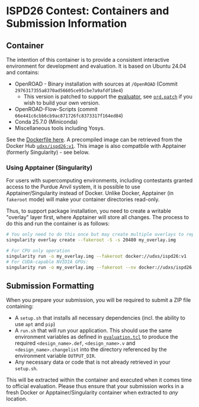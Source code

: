 # ISPD26 Contest: Containers and Submission Information

## Container

The intention of this container is to provide a consistent interactive environment for development and evaluation. It is based on Ubuntu 24.04 and contains:
- OpenROAD - Binary installation with sources at `/OpenROAD` (Commit `2976317355a8370ad56605ce95cbe7a9afdf18e4`)
    - This version is patched to support the [evaluator](../scripts/evaluation.tcl), see [`ord.patch`](ord.patch) if you wish to build your own version.
- OpenROAD-Flow-Scripts (commit `66e441c6cbb6cb9ac871726fc8373317f164ed84`)
- Conda 25.7.0 (Miniconda)
- Miscellaneous tools including Yosys.

See the [Dockerfile here](./dockerfile). A precompiled image can be retrieved from the Docker Hub [`udxs/ispd26:v1`](https://hub.docker.com/repository/docker/udxs/ispd26/tags/v1/sha256-cb27311078045ffe6849dc31a488a48230efce6bd5ead215e21a6dd755f810c3). This image is also compatbile with Apptainer (formerly Singularity) - see below.

### Using Apptainer (Singularity)

For users with supercomputing environments, including contestants granted access to the Purdue Anvil system, it is possible to use Apptainer/Singularity instead of Docker. Unlike Docker, Apptainer (in `fakeroot` mode) will make your container directories read-only.

Thus, to support package installation, you need to create a writable "overlay" layer first, where Apptainer will store all changes. The process to do this and run the container is as follows:
```sh
# You only need to do this once but may create multiple overlays to represent multiple isolated instances.
singularity overlay create --fakeroot -S -s 20480 my_overlay.img 

# For CPU only operation
singularity run -o my_overlay.img --fakeroot docker://udxs/ispd26:v1
# For CUDA-capable NVIDIA GPUs:
singularity run -o my_overlay.img --fakeroot --nv docker://udxs/ispd26:v1
```


## Submission Formatting 

 When you prepare your submission, you will be required to submit a ZIP file containing:
- A `setup.sh` that installs all necessary dependencies (incl. the ability to use `apt` and `pip`)
- A `run.sh` that will run your application. This should use the same environment variables as defined in [`evaluation.tcl`](../scripts/evaluation.tcl) to produce the required `<design_name>.def`, `<design_name>.v` and `<design_name>.changelist` into the directory referenced by the environment variable `OUTPUT_DIR`.
- Any necessary data or code that is not already retrieved in your `setup.sh`.

This will be extracted within the container and executed when it comes time to official evaluation. Please thus ensure that your submission works in a fresh Docker or Apptainer/Singularity container when extracted to *any* location. 


